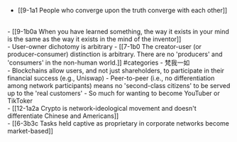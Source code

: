 - [[9-1a1 People who converge upon the truth converge with each other]]
<br>
- [[9-1b0a When you have learned something, the way it exists in your mind is the same as the way it exists in the mind of the inventor]]
<br>
- User-owner dichotomy is arbitrary
  - [[7-1b0 The creator-user (or producer-consumer) distinction is arbitrary. There are no 'producers' and 'consumers' in the non-human world.]] #categories 
    - 梵我一如
<br>
- Blockchains allow users, and not just shareholders, to participate in their financial success (e.g., Uniswap)
  - Peer-to-peer (i.e., no differentiation among network participants) means no 'second-class citizens' to be served up to the 'real customers'
    - So much for wanting to become YouTuber or TikToker
<br>
- [[12-1a2a Crypto is network-ideological movement and doesn't differentiate Chinese and Americans]]
<br>
- [[6-3b3c Tasks held captive as proprietary in corporate networks become market-based]]
